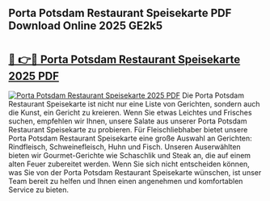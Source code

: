 ## Porta Potsdam Restaurant Speisekarte PDF Download Online 2025 GE2k5

# <h2><a href="http://gcacuh6.nevu.top/?p=Porta+Potsdam+Restaurant+Speisekarte">🔗 👉🔴 Porta Potsdam Restaurant Speisekarte 2025 PDF</a></h2>

[![Porta Potsdam Restaurant Speisekarte 2025 PDF](https://i.imgur.com/dBaPXMq.png)](http://gcacuh6.nevu.top/?p=Porta+Potsdam+Restaurant+Speisekarte)
Die Porta Potsdam Restaurant Speisekarte ist nicht nur eine Liste von Gerichten, sondern auch die Kunst, ein Gericht zu kreieren. Wenn Sie etwas Leichtes und Frisches suchen, empfehlen wir Ihnen, unsere Salate aus unserer Porta Potsdam Restaurant Speisekarte zu probieren. Für Fleischliebhaber bietet unsere Porta Potsdam Restaurant Speisekarte eine große Auswahl an Gerichten: Rindfleisch, Schweinefleisch, Huhn und Fisch. Unseren Auserwählten bieten wir Gourmet-Gerichte wie Schaschlik und Steak an, die auf einem alten Feuer zubereitet werden. Wenn Sie sich nicht entscheiden können, was Sie von der Porta Potsdam Restaurant Speisekarte wünschen, ist unser Team bereit zu helfen und Ihnen einen angenehmen und komfortablen Service zu bieten.
